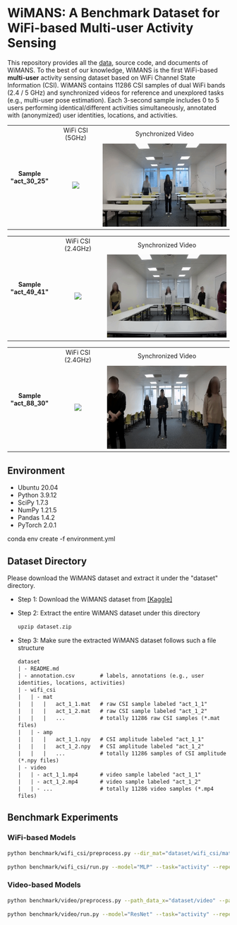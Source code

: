# WiMANS: A Benchmark Dataset for WiFi-based Multi-user Activity Sensing

This repository provides all the [data](https://www.kaggle.com/datasets/c4ecbbf66f200ced9ad8b7d2e3c0371c6e615ef2ee203174f09bcefb7a12d523), source code, and documents of WiMANS. To the best of our knowledge, WiMANS is the first WiFi-based **multi-user** activity sensing dataset based on WiFi Channel State Information (CSI). WiMANS contains 11286 CSI samples of dual WiFi bands (2.4 / 5 GHz) and synchronized videos for reference and unexplored tasks (e.g., multi-user pose estimation). Each 3-second sample includes 0 to 5 users performing identical/different activities simultaneously, annotated with (anonymized) user identities, locations, and activities.

<table align = "center">
  <tr align = "center"><td rowspan="2"> <b>Sample <br/> "act_30_25" </b></td><td>WiFi CSI (5GHz)</td> <td>Synchronized Video</td></tr>
  <tr align = "center"><td><img src="visualize/wifi_csi_act_30_25.gif" height="188"/></td><td><img src="visualize/video_act_30_25.gif" height="188"></td></tr>
</table>

<table align = "center">
  <tr align = "center"><td rowspan="2"> <b>Sample <br/> "act_49_41"</b></td><td>WiFi CSI (2.4GHz)</td> <td>Synchronized Video</td></tr>
  <tr align = "center"><td><img src="visualize/wifi_csi_act_49_41.gif" height="188"/></td><td><img src="visualize/video_act_49_41.gif" height="188"/></td></tr>
</table>

<table align = "center">
  <tr align = "center"><td rowspan="2"> <b>Sample <br/> "act_88_30" </b></td><td>WiFi CSI (2.4GHz)</td> <td>Synchronized Video</td></tr>
  <tr align = "center"><td><img src="visualize/wifi_csi_act_88_30.gif" height="188"/></td><td><img src="visualize/video_act_88_30.gif" height="188"/></td></tr>
</table>



## Environment

- Ubuntu 20.04
- Python 3.9.12
- SciPy 1.7.3
- NumPy 1.21.5
- Pandas 1.4.2
- PyTorch 2.0.1


conda env create -f environment.yml



## Dataset Directory

Please download the WiMANS dataset and extract it under the "dataset" directory.

- Step 1: Download the WiMANS dataset from [[Kaggle]](https://www.kaggle.com/datasets/c4ecbbf66f200ced9ad8b7d2e3c0371c6e615ef2ee203174f09bcefb7a12d523)

- Step 2: Extract the entire WiMANS dataset under this directory

  ```sh
  upzip dataset.zip
  ```

- Step 3: Make sure the extracted WiMANS dataset follows such a file structure

    ```
    dataset
    | - README.md
    | - annotation.csv        # labels, annotations (e.g., user identities, locations, activities)
    | - wifi_csi
    |   | - mat
    |   |   |   act_1_1.mat   # raw CSI sample labeled "act_1_1"
    |   |   |   act_1_2.mat   # raw CSI sample labeled "act_1_2"
    |   |   |   ...           # totally 11286 raw CSI samples (*.mat files)
    |   | - amp
    |   |   |   act_1_1.npy   # CSI amplitude labeled "act_1_1"
    |   |   |   act_1_2.npy   # CSI amplitude labeled "act_1_2"
    |   |   |   ...           # totally 11286 samples of CSI amplitude (*.npy files)
    | - video
    |   | - act_1_1.mp4       # video sample labeled "act_1_1"
    |   | - act_1_2.mp4       # video sample labeled "act_1_2"
    |   | - ...               # totally 11286 video samples (*.mp4 files)
    ```



## Benchmark Experiments

### WiFi-based Models



```sh
python benchmark/wifi_csi/preprocess.py --dir_mat="dataset/wifi_csi/mat" --dir_amp="dataset/wifi_csi/amp"
```


```sh
python benchmark/wifi_csi/run.py --model="MLP" --task="activity" --repeat=10
```


### Video-based Models
```sh
python benchmark/video/preprocess.py --path_data_x="dataset/video" --path_data_y="dataset/annotation.csv" --model="ResNet" --path_data_pre_x="dataset/cache/test"
```

```sh
python benchmark/video/run.py --model="ResNet" --task="activity" --repeat=10
```

